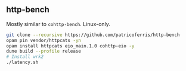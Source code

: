 http-bench
----------

Mostly similar to `cohttp-bench`. Linux-only.

```sh
git clone --recursive https://github.com/patricoferris/http-bench
opam pin vendor/httpcats -yn
opam install httpcats eio_main.1.0 cohttp-eio -y 
dune build --profile release
# Install wrk2
./latency.sh
```
